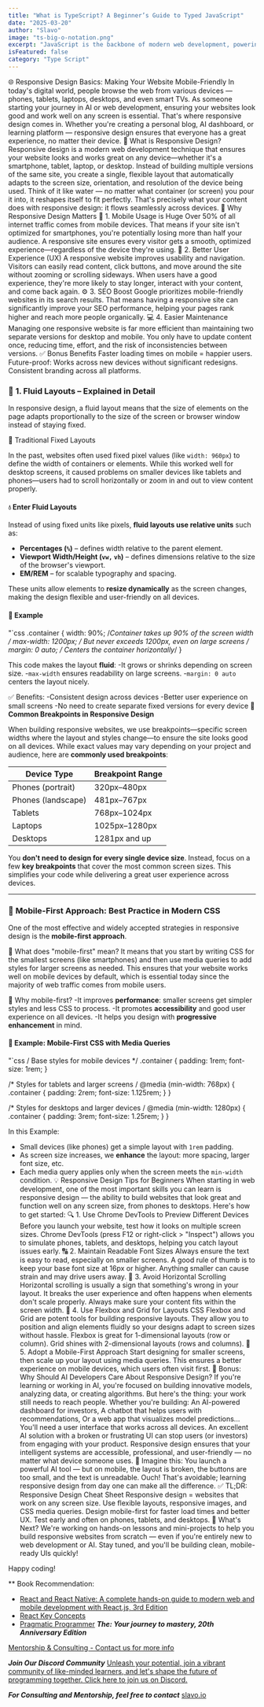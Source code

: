 ```yaml
---
title: "What is TypeScript? A Beginner’s Guide to Typed JavaScript"
date: "2025-03-20"
author: "Slavo"
image: "ts-big-o-notation.png"
excerpt: "JavaScript is the backbone of modern web development, powering everything from dynamic websites to complex web applications."
isFeatured: false
category: "Type Script"
---
```



🌐 Responsive Design Basics: Making Your Website Mobile-Friendly
In today's digital world, people browse the web from various devices — phones, tablets, laptops, desktops, and even smart TVs. As someone starting your journey in AI or web development, ensuring your websites look good and work well on any screen is essential. That's where responsive design comes in.
Whether you're creating a personal blog, AI dashboard, or learning platform — responsive design ensures that everyone has a great experience, no matter their device.
🚀 What is Responsive Design?
Responsive design is a modern web development technique that ensures your website looks and works great on any device—whether it's a smartphone, tablet, laptop, or desktop. Instead of building multiple versions of the same site, you create a single, flexible layout that automatically adapts to the screen size, orientation, and resolution of the device being used.
Think of it like water — no matter what container (or screen) you pour it into, it reshapes itself to fit perfectly. That's precisely what your content does with responsive design: it flows seamlessly across devices.
🎯 Why Responsive Design Matters
📱 1. Mobile Usage is Huge
Over 50% of all internet traffic comes from mobile devices. That means if your site isn't optimized for smartphones, you're potentially losing more than half your audience. A responsive site ensures every visitor gets a smooth, optimized experience—regardless of the device they're using.
🧠 2. Better User Experience (UX)
A responsive website improves usability and navigation. Visitors can easily read content, click buttons, and move around the site without zooming or scrolling sideways. When users have a good experience, they're more likely to stay longer, interact with your content, and come back again.
⚙️ 3. SEO Boost
Google prioritizes mobile-friendly websites in its search results. That means having a responsive site can significantly improve your SEO performance, helping your pages rank higher and reach more people organically.
💻 4. Easier Maintenance
Managing one responsive website is far more efficient than maintaining two separate versions for desktop and mobile. You only have to update content once, reducing time, effort, and the risk of inconsistencies between versions.
✅ Bonus Benefits
Faster loading times on mobile = happier users.
Future-proof: Works across new devices without significant redesigns.
Consistent branding across all platforms.

### 🧩 **1. Fluid Layouts – Explained in Detail**

In responsive design, a fluid layout means that the size of elements on the page adapts proportionally to the size of the screen or browser window instead of staying fixed.

 🔁 Traditional Fixed Layouts

In the past, websites often used fixed pixel values (like `width: 960px`) to define the width of containers or elements. While this worked well for desktop screens, it caused problems on smaller devices like tablets and phones—users had to scroll horizontally or zoom in and out to view content properly.

#### 💧 Enter Fluid Layouts

Instead of using fixed units like pixels, **fluid layouts use relative units** such as:

- **Percentages (`%`)** – defines width relative to the parent element.
- **Viewport Width/Height (`vw,` `vh`)** – defines dimensions relative to the size of the browser's viewport.
- **EM/REM** – for scalable typography and spacing.

These units allow elements to **resize dynamically** as the screen changes, making the design flexible and user-friendly on all devices.

#### 🧱 Example

"`css
.container {
  width: 90%;           /*Container takes up 90% of the screen width */
  max-width: 1200px;    /* But never exceeds 1200px, even on large screens */
  margin: 0 auto;       /* Centers the container horizontally*/
}

This code makes the layout **fluid**:
-It grows or shrinks depending on screen size.
-`max-width` ensures readability on large screens.
-`margin: 0 auto` centers the layout nicely.

 ✅ Benefits:
-Consistent design across devices
-Better user experience on small screens
-No need to create separate fixed versions for every device
🔧 **Common Breakpoints in Responsive Design**

When building responsive websites, we use breakpoints—specific screen widths where the layout and styles change—to ensure the site looks good on all devices. While exact values may vary depending on your project and audience, here are **commonly used breakpoints**:

| **Device Type**        | **Breakpoint Range**     |
|------------------------|--------------------------|
| Phones (portrait)      | 320px–480px              |
| Phones (landscape)     | 481px–767px              |
| Tablets                | 768px–1024px             |
| Laptops                | 1025px–1280px            |
| Desktops               | 1281px and up            |

You **don't need to design for every single device size**. Instead, focus on a few **key breakpoints** that cover the most common screen sizes. This simplifies your code while delivering a great user experience across devices.

---

### 📐 **Mobile-First Approach: Best Practice in Modern CSS**

One of the most effective and widely accepted strategies in responsive design is the **mobile-first approach**.

 🔹 What does "mobile-first" mean?
It means that you start by writing CSS for the smallest screens (like smartphones) and then use media queries to add styles for larger screens as needed. This ensures that your website works well on mobile devices by default, which is essential today since the majority of web traffic comes from mobile users.

 🔹 Why mobile-first?
-It improves **performance**: smaller screens get simpler styles and less CSS to process.
-It promotes **accessibility** and good user experience on all devices.
-It helps you design with **progressive enhancement** in mind.

#### 🔹 Example: Mobile-First CSS with Media Queries

"`css
/ Base styles for mobile devices */
.container {
  padding: 1rem;
  font-size: 1rem;
}

/* Styles for tablets and larger screens /
@media (min-width: 768px) {
  .container {
    padding: 2rem;
    font-size: 1.125rem;
  }
}

/* Styles for desktops and larger devices /
@media (min-width: 1280px) {
  .container {
    padding: 3rem;
    font-size: 1.25rem;
  }
}

In this Example:

- Small devices (like phones) get a simple layout with `1rem` padding.
- As screen size increases, we **enhance** the layout: more spacing, larger font size, etc.
- Each media query applies only when the screen meets the `min-width` condition.
💡 Responsive Design Tips for Beginners
When starting in web development, one of the most important skills you can learn is responsive design — the ability to build websites that look great and function well on any screen size, from phones to desktops. Here's how to get started:
🔍 1. Use Chrome DevTools to Preview Different Devices
Before you launch your website, test how it looks on multiple screen sizes. Chrome DevTools (press F12 or right-click > "Inspect") allows you to simulate phones, tablets, and desktops, helping you catch layout issues early.
🔠 2. Maintain Readable Font Sizes
Always ensure the text is easy to read, especially on smaller screens. A good rule of thumb is to keep your base font size at 16px or higher. Anything smaller can cause strain and may drive users away.
🧭 3. Avoid Horizontal Scrolling
Horizontal scrolling is usually a sign that something's wrong in your layout. It breaks the user experience and often happens when elements don't scale properly. Always make sure your content fits within the screen width.
🔧 4. Use Flexbox and Grid for Layouts
CSS Flexbox and Grid are potent tools for building responsive layouts. They allow you to position and align elements fluidly so your designs adapt to screen sizes without hassle.
Flexbox is great for 1-dimensional layouts (row or column).
Grid shines with 2-dimensional layouts (rows and columns).
📱 5. Adopt a Mobile-First Approach
Start designing for smaller screens, then scale up your layout using media queries. This ensures a better experience on mobile devices, which users often visit first.
🧠 Bonus: Why Should AI Developers Care About Responsive Design?
If you're learning or working in AI, you're focused on building innovative models, analyzing data, or creating algorithms. But here's the thing: your work still needs to reach people.
Whether you're building:
An AI-powered dashboard for investors,
A chatbot that helps users with recommendations,
Or a web app that visualizes model predictions...
You'll need a user interface that works across all devices. An excellent AI solution with a broken or frustrating UI can stop users (or investors) from engaging with your product. Responsive design ensures that your intelligent systems are accessible, professional, and user-friendly — no matter what device someone uses.
🚨 Imagine this:
You launch a powerful AI tool — but on mobile, the layout is broken, the buttons are too small, and the text is unreadable. Ouch! That's avoidable; learning responsive design from day one can make all the difference.
✅ TL;DR: Responsive Design Cheat Sheet
Responsive design = websites that work on any screen size.
Use flexible layouts, responsive images, and CSS media queries.
Design mobile-first for faster load times and better UX.
Test early and often on phones, tablets, and desktops.
🚀 What's Next?
We're working on hands-on lessons and mini-projects to help you build responsive websites from scratch — even if you're entirely new to web development or AI. Stay tuned, and you'll be building clean, mobile-ready UIs quickly!

Happy coding!

\*\* Book Recommendation:

- [React and React Native: A complete hands-on guide to modern web and mobile development with React.js, 3rd Edition](https://amzn.to/3CStF7m)
- [React Key Concepts](https://amzn.to/43XOCJM)
- [Pragmatic Programmer](https://amzn.to/3W1P4oL) ***The: Your journey to mastery, 20th Anniversary Edition***

[Mentorship & Consulting - Contact us for more info](/contact)

***Join Our Discord Community*** [Unleash your potential, join a vibrant community of like-minded learners, and let's shape the future of programming together. Click here to join us on Discord.](https://discord.gg/A75tvDvZ)

***For Consulting and Mentorship, feel free to contact*** [slavo.io](/contact)
